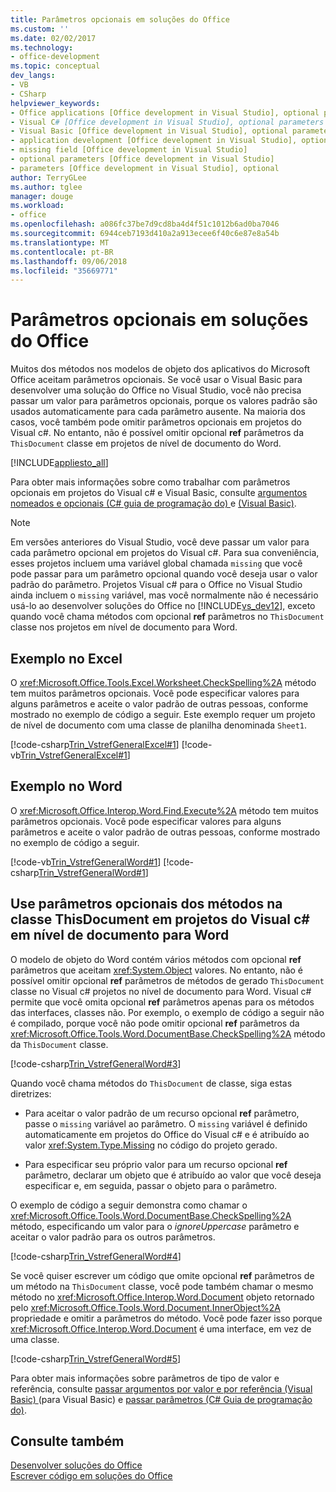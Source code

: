 ```yaml
---
title: Parâmetros opcionais em soluções do Office
ms.custom: ''
ms.date: 02/02/2017
ms.technology:
- office-development
ms.topic: conceptual
dev_langs:
- VB
- CSharp
helpviewer_keywords:
- Office applications [Office development in Visual Studio], optional parameters
- Visual C# [Office development in Visual Studio], optional parameters
- Visual Basic [Office development in Visual Studio], optional parameters
- application development [Office development in Visual Studio], optional parameters
- missing field [Office development in Visual Studio]
- optional parameters [Office development in Visual Studio]
- parameters [Office development in Visual Studio], optional
author: TerryGLee
ms.author: tglee
manager: douge
ms.workload:
- office
ms.openlocfilehash: a086fc37be7d9cd8ba4d4f51c1012b6ad0ba7046
ms.sourcegitcommit: 6944ceb7193d410a2a913ecee6f40c6e87e8a54b
ms.translationtype: MT
ms.contentlocale: pt-BR
ms.lasthandoff: 09/06/2018
ms.locfileid: "35669771"
---
```

# <a name="optional-parameters-in-office-solutions"></a>Parâmetros opcionais em soluções do Office
  Muitos dos métodos nos modelos de objeto dos aplicativos do Microsoft Office aceitam parâmetros opcionais. Se você usar o Visual Basic para desenvolver uma solução do Office no Visual Studio, você não precisa passar um valor para parâmetros opcionais, porque os valores padrão são usados automaticamente para cada parâmetro ausente. Na maioria dos casos, você também pode omitir parâmetros opcionais em projetos do Visual c#. No entanto, não é possível omitir opcional **ref** parâmetros da `ThisDocument` classe em projetos de nível de documento do Word.  
  
 [!INCLUDE[appliesto_all](../vsto/includes/appliesto-all-md.md)]  
  
 Para obter mais informações sobre como trabalhar com parâmetros opcionais em projetos do Visual c# e Visual Basic, consulte [argumentos nomeados e opcionais &#40;C&#35; guia de programação do&#41; ](/dotnet/csharp/programming-guide/classes-and-structs/named-and-optional-arguments) e [ &#40;Visual Basic&#41;](/dotnet/visual-basic/programming-guide/language-features/procedures/optional-parameters).  
  
> [!NOTE]  
>  Em versões anteriores do Visual Studio, você deve passar um valor para cada parâmetro opcional em projetos do Visual c#. Para sua conveniência, esses projetos incluem uma variável global chamada `missing` que você pode passar para um parâmetro opcional quando você deseja usar o valor padrão do parâmetro. Projetos Visual c# para o Office no Visual Studio ainda incluem o `missing` variável, mas você normalmente não é necessário usá-lo ao desenvolver soluções do Office no [!INCLUDE[vs_dev12](../vsto/includes/vs-dev12-md.md)], exceto quando você chama métodos com opcional **ref** parâmetros no `ThisDocument` classe nos projetos em nível de documento para Word.  
  
## <a name="example-in-excel"></a>Exemplo no Excel  
 O <xref:Microsoft.Office.Tools.Excel.Worksheet.CheckSpelling%2A> método tem muitos parâmetros opcionais. Você pode especificar valores para alguns parâmetros e aceite o valor padrão de outras pessoas, conforme mostrado no exemplo de código a seguir. Este exemplo requer um projeto de nível de documento com uma classe de planilha denominada `Sheet1`.  
  
 [!code-csharp[Trin_VstrefGeneralExcel#1](../vsto/codesnippet/CSharp/excelworkbook1/Sheet1.cs#1)]
 [!code-vb[Trin_VstrefGeneralExcel#1](../vsto/codesnippet/VisualBasic/excelworkbook1/Sheet1.vb#1)]  
  
## <a name="example-in-word"></a>Exemplo no Word  
 O <xref:Microsoft.Office.Interop.Word.Find.Execute%2A> método tem muitos parâmetros opcionais. Você pode especificar valores para alguns parâmetros e aceite o valor padrão de outras pessoas, conforme mostrado no exemplo de código a seguir.  
  
 [!code-vb[Trin_VstrefGeneralWord#1](../vsto/codesnippet/VisualBasic/worddocument1/ThisDocument.vb#1)]
 [!code-csharp[Trin_VstrefGeneralWord#1](../vsto/codesnippet/CSharp/worddocument1/ThisDocument.cs#1)]  
  
## <a name="use-optional-parameters-of-methods-in-the-thisdocument-class-in-visual-c-document-level-projects-for-word"></a>Use parâmetros opcionais dos métodos na classe ThisDocument em projetos do Visual c# em nível de documento para Word  
 O modelo de objeto do Word contém vários métodos com opcional **ref** parâmetros que aceitam <xref:System.Object> valores. No entanto, não é possível omitir opcional **ref** parâmetros de métodos de gerado `ThisDocument` classe no Visual c# projetos no nível de documento para Word. Visual c# permite que você omita opcional **ref** parâmetros apenas para os métodos das interfaces, classes não. Por exemplo, o exemplo de código a seguir não é compilado, porque você não pode omitir opcional **ref** parâmetros da <xref:Microsoft.Office.Tools.Word.DocumentBase.CheckSpelling%2A> método da `ThisDocument` classe.  
  
 [!code-csharp[Trin_VstrefGeneralWord#3](../vsto/codesnippet/CSharp/worddocument1/ThisDocument.cs#3)]  
  
 Quando você chama métodos do `ThisDocument` de classe, siga estas diretrizes:  
  
-   Para aceitar o valor padrão de um recurso opcional **ref** parâmetro, passe o `missing` variável ao parâmetro. O `missing` variável é definido automaticamente em projetos do Office do Visual c# e é atribuído ao valor <xref:System.Type.Missing> no código do projeto gerado.  
  
-   Para especificar seu próprio valor para um recurso opcional **ref** parâmetro, declarar um objeto que é atribuído ao valor que você deseja especificar e, em seguida, passar o objeto para o parâmetro.  
  
 O exemplo de código a seguir demonstra como chamar o <xref:Microsoft.Office.Tools.Word.DocumentBase.CheckSpelling%2A> método, especificando um valor para o *ignoreUppercase* parâmetro e aceitar o valor padrão para os outros parâmetros.  
  
 [!code-csharp[Trin_VstrefGeneralWord#4](../vsto/codesnippet/CSharp/worddocument1/ThisDocument.cs#4)]  
  
 Se você quiser escrever um código que omite opcional **ref** parâmetros de um método na `ThisDocument` classe, você pode também chamar o mesmo método no <xref:Microsoft.Office.Interop.Word.Document> objeto retornado pelo <xref:Microsoft.Office.Tools.Word.Document.InnerObject%2A> propriedade e omitir a parâmetros do método. Você pode fazer isso porque <xref:Microsoft.Office.Interop.Word.Document> é uma interface, em vez de uma classe.  
  
 [!code-csharp[Trin_VstrefGeneralWord#5](../vsto/codesnippet/CSharp/worddocument1/ThisDocument.cs#5)]  
  
 Para obter mais informações sobre parâmetros de tipo de valor e referência, consulte [passar argumentos por valor e por referência &#40;Visual Basic&#41; ](/dotnet/visual-basic/programming-guide/language-features/procedures/passing-arguments-by-value-and-by-reference) (para Visual Basic) e [passar parâmetros &#40;C&#35; Guia de programação do&#41;](/dotnet/csharp/programming-guide/classes-and-structs/passing-parameters).  
  
## <a name="see-also"></a>Consulte também  
 [Desenvolver soluções do Office](../vsto/developing-office-solutions.md)   
 [Escrever código em soluções do Office](../vsto/writing-code-in-office-solutions.md)  
  
  